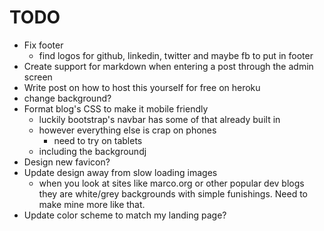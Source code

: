 # TODO

- Fix footer
	- find logos for github, linkedin, twitter and maybe fb to put in footer
- Create support for markdown when entering a post through the admin screen
- Write post on how to host this yourself for free on heroku
- change background?
- Format blog's CSS to make it mobile friendly
	- luckily bootstrap's navbar has some of that already built in
	- however everything else is crap on phones
		- need to try on tablets
	- including the backgroundj
- Design new favicon?
- Update design away from slow loading images
	- when you look at sites like marco.org or other popular dev blogs they are white/grey backgrounds with simple funishings. Need to make mine more like that.
- Update color scheme to match my landing page?

